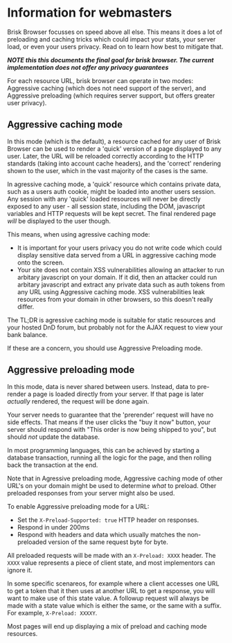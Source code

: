 # Information for webmasters

Brisk Browser focusses on speed above all else.  This means it does a lot of preloading and caching tricks which could impact your stats, your server load, or even your users privacy.    Read on to learn how best to mitigate that.

***NOTE this this documents the final goal for brisk browser. The current implementation does not offer any privacy guarantees***

For each resource URL, brisk browser can operate in two modes:   Aggressive caching (which does not need support of the server), and Aggressive preloading (which requires server support, but offers greater user privacy).

## Aggressive caching mode

In this mode (which is the default), a resource cached for any user of Brisk Browser can be used to render a 'quick' version of a page displayed to any user.   Later, the URL will be reloaded correctly according to the HTTP standards (taking into account cache headers), and the 'correct' rendering shown to the user, which in the vast majority of the cases is the same.

In agressive caching mode, a 'quick' resource which contains private data, such as a users auth cookie, might be loaded into another users session.   Any session with any 'quick' loaded resources will never be directly exposed to any user - all session state, including the DOM, javascript variables and HTTP requests will be kept secret.  The final rendered page *will* be displayed to the user though.  

This means, when using agressive caching mode:

  * It is important for your users privacy you do not write code which could display sensitive data served from a URL in aggressive caching mode onto the screen.
  * Your site does not contain XSS vulnerabilities allowing an attacker to run arbitary javascript on your domain.  If it did, then an attacker could run arbitary javascript and extract any private data such as auth tokens from any URL using Aggressive caching mode.  XSS vulnerabilities leak resources from your domain in other browsers, so this doesn't really differ.

The TL;DR is agressive caching mode is suitable for static resources and your hosted DnD forum, but probably not for the AJAX request to view your bank balance.

If these are a concern, you should use Aggressive Preloading mode.

## Aggressive preloading mode

In this mode, data is never shared between users.  Instead, data to pre-render a page is loaded directly from your server.  If that page is later *actually* rendered, the request will be done again.

Your server needs to guarantee that the 'prerender' request will have no side effects.   That means if the user clicks the "buy it now" button, your server should respond with "This order is now being shipped to you", but should *not* update the database.

In most programming languages, this can be achieved by starting a database transaction, running all the logic for the page, and then rolling back the transaction at the end.

Note that in Agressive preloading mode, Aggressive caching mode of other URL's on your domain might be used to determine *what* to preload.  Other preloaded responses from your server might also be used.

To enable Aggressive preloading mode for a URL:

 * Set the `X-Preload-Supported: true` HTTP header on responses.
 * Respond in under 200ms
 * Respond with headers and data which usually matches the non-preloaded version of the same request byte for byte.

All preloaded requests will be made with an `X-Preload: XXXX` header.   The `XXXX` value represents a piece of client state, and most implementors can ignore it.

In some specific scenareos, for example where a client accesses one URL to get a token that it then uses at another URL to get a response, you will want to make use of this state value.  A followup request will always be made with a state value which is either the same, or the same with a suffix.  For example, `X-Preload: XXXXY`.


Most pages will end up displaying a mix of preload and caching mode resources.